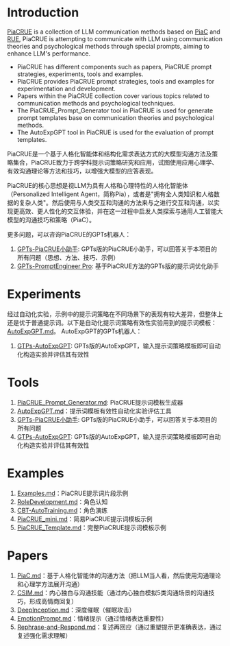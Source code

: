 # Introduction
[PiaCRUE](PiaCRUE.md)  is a collection of LLM communication methods based on [PiaC](Papers/PiaC.md) and [RUE](Examples/PiaCRUE_mini.md), PiaCRUE is attempting to communicate with LLM using communication theories and psychological methods through special prompts, aiming to enhance LLM's performance. 
- PiaCRUE has different components such as papers, PiaCRUE prompt strategies, experiments, tools and examples. 
- PiaCRUE provides PiaCRUE prompt strategies, tools and examples for experimentation and development. 
- Papers within the PiaCRUE collection cover various topics related to communication methods and psychological techniques.
- The PiaCRUE_Prompt_Generator tool in PiaCRUE is used for generate prompt templates base on communication theories and psychological methods.
- The AutoExpGPT tool in PiaCRUE is used for the evaluation of prompt templates.  

PiaCRUE是一个基于人格化智能体和结构化需求表达方式的大模型沟通方法及策略集合，PiaCRUE致力于跨学科提示词策略研究和应用，试图使用应用心理学、有效沟通理论等方法和技巧，以增强大模型的应答表现。  

PiaCRUE的核心思想是视LLM为具有人格和心理特性的人格化智能体（Personalized Intelligent Agent，简称Pia），或者是"拥有全人类知识和人格数据的复杂人类"。然后使用与人类交互和沟通的方法来与之进行交互和沟通，以实现更高效、更人性化的交互体验，并在这一过程中启发人类探索与通用人工智能大模型的沟通技巧和策略（PiaC）。

更多问题，可以咨询PiaCRUE的GPTs机器人：
1. [GPTs-PiaCRUE小助手](https://chat.openai.com/g/g-mGgqa0Aft-piacrue): GPTs版的PiaCRUE小助手，可以回答关于本项目的所有问题（思想、方法、技巧、示例）
2. [GPTs-PromptEngineer Pro](https://chat.openai.com/g/g-uBcGAkHGm-promptengineer-pro): 基于PiaCRUE方法的GPTs版的提示词优化助手

# Experiments

经过自动化实验，示例中的提示词策略在不同场景下的表现有较大差异，但整体上还是优于普通提示词。以下是自动化提示词策略有效性实验用到的提示词模板：[AutoExpGPT.md](Tools/AutoExpGPT.md)。
AutoExpGPT的GPTs机器人：
1. [GTPs-AutoExpGPT](https://chat.openai.com/g/g-9pFb5GFXw-autoexpgpt): GPTs版的AutoExpGPT，输入提示词策略模板即可自动化构造实验并评估其有效性

# Tools
1. [PiaCRUE_Prompt_Generator.md](Tools/PiaCRUE_Prompt_Generator.md): PiaCRUE提示词模板生成器
2. [AutoExpGPT.md](Tools/AutoExpGPT.md)：提示词模板有效性自动化实验评估工具
3. [GPTs-PiaCRUE小助手](https://chat.openai.com/g/g-mGgqa0Aft-piacrue): GPTs版的PiaCRUE小助手，可以回答关于本项目的所有问题
4. [GTPs-AutoExpGPT](https://chat.openai.com/g/g-9pFb5GFXw-autoexpgpt): GPTs版的AutoExpGPT，输入提示词策略模板即可自动化构造实验并评估其有效性

# Examples

1. [Examples.md](Examples.md)：PiaCRUE提示词片段示例
2. [RoleDevelopment.md](Examples/RoleDevelopment.md)：角色认知
3. [CBT-AutoTraining.md](Examples/CBT-AutoTraining.md)：角色演练
4. [PiaCRUE_mini.md](Examples/PiaCRUE_mini.md)：简易PiaCRUE提示词模板示例
5. [PiaCRUE_Template.md](Examples/PiaCRUE_Template.md)：完整PiaCRUE提示词模板示例

# Papers

1. [PiaC.md](Papers/PiaC.md)：基于人格化智能体的沟通方法（把LLM当人看，然后使用沟通理论和心理学方法展开沟通）
2. [CSIM.md](Papers/CSIM.md)：内心独白与沟通技能（通过内心独白模拟5类沟通场景的沟通技巧，形成高情商回复）
3. [DeepInception.md](Papers/DeepInception.md)：深度催眠（催眠攻击）
4. [EmotionPrompt.md](Papers/EmotionPrompt.md)：情绪提示（通过情绪表达重要性）
5. [Rephrase-and-Respond.md](Papers/Rephrase-and-Respond.md)：复述再回应（通过重塑提示更准确表达，通过复述强化需求理解）
